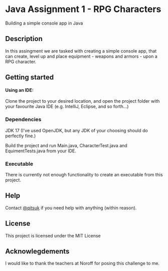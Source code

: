 # Java Assignment 1 - RPG Characters
Building a simple console app in Java

## Description
In this assingment we are tasked with creating a simple console app, that can create, level up and place equipment - weapons and armors - upon a RPG character.

## Getting started

#### Using an IDE:

Clone the project to your desired location, and open the project folder with your favourite Java IDE (e.g. IntelliJ, Eclipse, and so forth...)

### Dependencies
JDK 17 (I've used OpenJDK, but any JDK of your choosing should do perfectly fine.)

Build the project and run Main.java, CharacterTest.java and EquimentTests.java from your IDE.

### Executable

There is currently not enough functionality to create an executable from this project.

## Help

Contact [@qitsuk](https://github.com/qitsuk) if you need help with anything (within reason).

## License
This project is licensed under the MIT License

## Acknowlegdements

I would like to thank the teachers at Noroff for posing this challenge to me.
